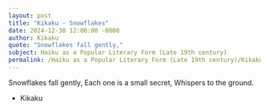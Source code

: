```yaml
---
layout: post
title: "Kikaku - Snowflakes"
date: 2024-12-30 12:00:00 -0000
author: Kikaku
quote: "Snowflakes fall gently,"
subject: Haiku as a Popular Literary Form (Late 19th century)
permalink: /Haiku as a Popular Literary Form (Late 19th century)/Kikaku/Kikaku - Snowflakes
---
```


Snowflakes fall gently,
Each one is a small secret,
Whispers to the ground.

- Kikaku
